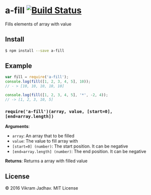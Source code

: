 # a-fill [![Build Status](https://travis-ci.org/vikramcse/a-fill.svg?branch=master)](https://travis-ci.org/vikramcse/a-fill)
Fills elements of array with value

## Install

```sh
$ npm install --save a-fill
```

## Example

```js
var fill = require('a-fill');
console.log(fill([1, 2, 3, 4, 5], 10));
// - > [10, 10, 10, 10, 10]

console.log(fill([1, 2, 3, 4, 5], '*', -2, 4));
// -> [1, 2, 3, 10, 5]
```

### `require('a-fill')(array, value, [start=0], [end=array.length])`

**Arguments**:

- `array`: An array that to be filled
- `value`: The value to fill array with
- `[start=0] (number)`: The start position. It can be negative
- `[end=array.length] (number)`: The end position. It can be negative

**Returns**: Returns a array with filled value

## License

&copy; 2016 Vikram Jadhav. MIT License
